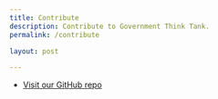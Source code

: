 ```yaml
---
title: Contribute
description: Contribute to Government Think Tank.
permalink: /contribute

layout: post

---
```


* [Visit our GitHub repo](https://github.com/govthinktank/website)